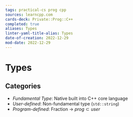 ```yaml
---
tags: practical-cs prog cpp
sources: learncpp.com
cards-deck: Private::Prog::C++
completed: true
aliases: Types
linter-yaml-title-alias: Types
date-of-creation: 2022-12-29
mod-date: 2022-12-29
---
```


# Types

## Categories
- *Fundamental Type*: Native built into C++ core language
- *User-defined*: Non-fundamental type (`std::string`)
- *Program-defined*: Fraction
	→ $prog\subset user$
